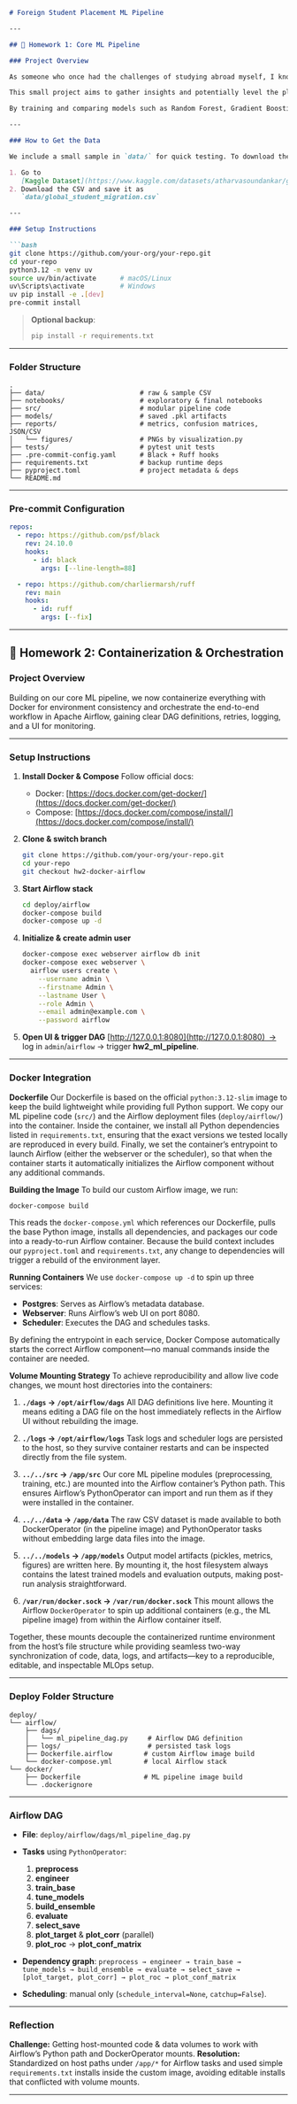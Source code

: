 ````markdown
# Foreign Student Placement ML Pipeline

---

## 🏫 Homework 1: Core ML Pipeline

### Project Overview

As someone who once had the challenges of studying abroad myself, I know firsthand how difficult it can be to secure an internship or job after graduation. International students often face visa restrictions, language barriers, and have limited local networks that can leave even the most qualified candidates at a disadvantage.

This small project aims to gather insights and potentially level the playing field by predicting placement success using a global student migration dataset, so universities and career services can intervene earlier and support those who need it most.

By training and comparing models such as Random Forest, Gradient Boosting, Logistic Regression, SVM, and KNN, we not only identify which algorithms perform best but also figure out the most critical factors influencing placement.

---

### How to Get the Data

We include a small sample in `data/` for quick testing. To download the full dataset:

1. Go to  
   [Kaggle Dataset](https://www.kaggle.com/datasets/atharvasoundankar/global-student-migration-and-higher-education-trends)  
2. Download the CSV and save it as  
   `data/global_student_migration.csv`

---

### Setup Instructions

```bash
git clone https://github.com/your-org/your-repo.git
cd your-repo
python3.12 -m venv uv
source uv/bin/activate      # macOS/Linux
uv\Scripts\activate         # Windows
uv pip install -e .[dev]
pre-commit install
````

> **Optional backup**:
>
> ```bash
> pip install -r requirements.txt
> ```

---

### Folder Structure

```
.
├── data/                        # raw & sample CSV
├── notebooks/                   # exploratory & final notebooks
├── src/                         # modular pipeline code
├── models/                      # saved .pkl artifacts
├── reports/                     # metrics, confusion matrices, JSON/CSV
│   └── figures/                 # PNGs by visualization.py
├── tests/                       # pytest unit tests
├── .pre-commit-config.yaml      # Black + Ruff hooks
├── requirements.txt             # backup runtime deps
├── pyproject.toml               # project metadata & deps
└── README.md
```

---

### Pre-commit Configuration

```yaml
repos:
  - repo: https://github.com/psf/black
    rev: 24.10.0
    hooks:
      - id: black
        args: [--line-length=88]

  - repo: https://github.com/charliermarsh/ruff
    rev: main
    hooks:
      - id: ruff
        args: [--fix]
```

---

## 🚀 Homework 2: Containerization & Orchestration

### Project Overview

Building on our core ML pipeline, we now containerize everything with Docker for environment consistency and orchestrate the end-to-end workflow in Apache Airflow, gaining clear DAG definitions, retries, logging, and a UI for monitoring.

---

### Setup Instructions

1. **Install Docker & Compose**
   Follow official docs:

   * Docker: [https://docs.docker.com/get-docker/](https://docs.docker.com/get-docker/)
   * Compose: [https://docs.docker.com/compose/install/](https://docs.docker.com/compose/install/)

2. **Clone & switch branch**

   ```bash
   git clone https://github.com/your-org/your-repo.git
   cd your-repo
   git checkout hw2-docker-airflow
   ```

3. **Start Airflow stack**

   ```bash
   cd deploy/airflow
   docker-compose build
   docker-compose up -d
   ```

4. **Initialize & create admin user**

   ```bash
   docker-compose exec webserver airflow db init
   docker-compose exec webserver \
     airflow users create \
       --username admin \
       --firstname Admin \
       --lastname User \
       --role Admin \
       --email admin@example.com \
       --password airflow
   ```

5. **Open UI & trigger DAG**
   [http://127.0.0.1:8080](http://127.0.0.1:8080) → log in `admin`/`airflow` → trigger **hw2\_ml\_pipeline**.

---
### Docker Integration

**Dockerfile**
Our Dockerfile is based on the official `python:3.12-slim` image to keep the build lightweight while providing full Python support. We copy our ML pipeline code (`src/`) and the Airflow deployment files (`deploy/airflow/`) into the container. Inside the container, we install all Python dependencies listed in `requirements.txt`, ensuring that the exact versions we tested locally are reproduced in every build. Finally, we set the container’s entrypoint to launch Airflow (either the webserver or the scheduler), so that when the container starts it automatically initializes the Airflow component without any additional commands.

**Building the Image**
To build our custom Airflow image, we run:

```bash
docker-compose build
```

This reads the `docker-compose.yml` which references our Dockerfile, pulls the base Python image, installs all dependencies, and packages our code into a ready-to-run Airflow container. Because the build context includes our `pyproject.toml` and `requirements.txt`, any change to dependencies will trigger a rebuild of the environment layer.

**Running Containers**
We use `docker-compose up -d` to spin up three services:

* **Postgres**: Serves as Airflow’s metadata database.
* **Webserver**: Runs Airflow’s web UI on port 8080.
* **Scheduler**: Executes the DAG and schedules tasks.

By defining the entrypoint in each service, Docker Compose automatically starts the correct Airflow component—no manual commands inside the container are needed.

**Volume Mounting Strategy**
To achieve reproducibility and allow live code changes, we mount host directories into the containers:

1. **`./dags` → `/opt/airflow/dags`**
   All DAG definitions live here. Mounting it means editing a DAG file on the host immediately reflects in the Airflow UI without rebuilding the image.

2. **`./logs` → `/opt/airflow/logs`**
   Task logs and scheduler logs are persisted to the host, so they survive container restarts and can be inspected directly from the file system.

3. **`../../src` → `/app/src`**
   Our core ML pipeline modules (preprocessing, training, etc.) are mounted into the Airflow container’s Python path. This ensures Airflow’s PythonOperator can import and run them as if they were installed in the container.

4. **`../../data` → `/app/data`**
   The raw CSV dataset is made available to both DockerOperator (in the pipeline image) and PythonOperator tasks without embedding large data files into the image.

5. **`../../models` → `/app/models`**
   Output model artifacts (pickles, metrics, figures) are written here. By mounting it, the host filesystem always contains the latest trained models and evaluation outputs, making post-run analysis straightforward.

6. **`/var/run/docker.sock` → `/var/run/docker.sock`**
   This mount allows the Airflow `DockerOperator` to spin up additional containers (e.g., the ML pipeline image) from within the Airflow container itself.

Together, these mounts decouple the containerized runtime environment from the host’s file structure while providing seamless two-way synchronization of code, data, logs, and artifacts—key to a reproducible, editable, and inspectable MLOps setup.


---

### Deploy Folder Structure

```
deploy/
└── airflow/
    ├── dags/
    │   └── ml_pipeline_dag.py     # Airflow DAG definition
    ├── logs/                      # persisted task logs
    ├── Dockerfile.airflow        # custom Airflow image build
    └── docker-compose.yml        # local Airflow stack
└── docker/
    ├── Dockerfile                # ML pipeline image build
    └── .dockerignore
```

---

### Airflow DAG

* **File**: `deploy/airflow/dags/ml_pipeline_dag.py`

* **Tasks** using `PythonOperator`:

  1. **preprocess**
  2. **engineer**
  3. **train\_base**
  4. **tune\_models**
  5. **build\_ensemble**
  6. **evaluate**
  7. **select\_save**
  8. **plot\_target** & **plot\_corr** (parallel)
  9. **plot\_roc** → **plot\_conf\_matrix**

* **Dependency graph**:
  `preprocess → engineer → train_base → tune_models → build_ensemble → evaluate → select_save → [plot_target, plot_corr] → plot_roc → plot_conf_matrix`

* **Scheduling**: manual only (`schedule_interval=None`, `catchup=False`).

---

### Reflection

**Challenge:** Getting host-mounted code & data volumes to work with Airflow’s Python path and DockerOperator mounts.
**Resolution:** Standardized on host paths under `/app/*` for Airflow tasks and used simple `requirements.txt` installs inside the custom image, avoiding editable installs that conflicted with volume mounts.

---
